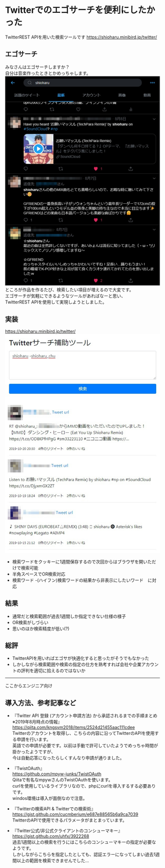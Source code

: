 # Twitterでのエゴサーチを便利にしたかった
TwitterREST APIを用いた検索ツールです
https://shioharu.minibird.jp/twitter/

## エゴサーチ
みなさんはエゴサーチしますか？  
自分は音楽作ったときとかめっちゃします。  
![エゴサーチ](https://github.com/shioharugit/twitter/blob/master/img/image01.jpg)  
ところが作品を作るたび、検索したい項目が増えるので大変です。  
エゴサーチが気軽にできるようなツールがあればなーと思い、  
TwitterREST APIを使用して実現しようとしました。

## 実装
https://shioharu.minibird.jp/twitter/  
![実装](https://github.com/shioharugit/twitter/blob/master/img/image02.jpg)  

- 検索ワードをクッキーに1週間保存するので次回からはブラウザを開いただけで検索可能
- 半角スペースでOR検索対応
- 検索ワード -(ハイフン)検索ワードの結果から非表示にしたいワード　に対応

## 結果
- 通常だと検索範囲が過去1週間しか指定できない仕様の様子
- OR検索がしづらい
- 思いのほか検索精度が低い(?)

## 総評
- TwitterAPIを用いればエゴサが快適化すると思ったがそうでもなかった
- しかしながら検索範囲や検索の指定の仕方を熟考すれば会社や企業アカウントの評判を適切に拾えるのではないか

---
  
ここからエンジニア向け

## 導入方法、参考記事など

- 『Twitter API 登録 (アカウント申請方法) から承認されるまでの手順まとめ　※2019年8月時点の情報』
https://qiita.com/kngsym2018/items/2524d21455aac111cdee  
Twitterのアカウントを取得し、こちらの内容に沿ってTwitterのAPIを使用する申請を行います。  
英語での申請が必要です。以前は手動で許可していたようでめっちゃ時間が掛かったようですが、  
今は自動応答になったらしくすんなり申請が通りました。  

- 『TwistOAuth』  
https://github.com/mpyw-junks/TwistOAuth  
Qiitaで有名なmpywさんのTwistOAuthを使います。  
curlを使用しているライブラリなので、phpにcurlを導入するする必要ありです。  
windos環境は導入が面倒なので注意。  

- 『Twitterの検索API & Twitterでの検索術』  
https://gist.github.com/cucmberium/e687e88565b6a9ca7039  
TwitterのAPIで使用できるパラメータがまとまっています。  

- 『Twitter公式/非公式クライアントのコンシューマキー』  
https://gist.github.com/uhfx/3922268  
過去1週間以上の検索を行うにはこちらのコンシューマキーの指定が必要なようです。  
しかしながらこちらを指定したとしても、認証エラーになってしまい過去1週間以上の範囲を検索できませんでした…
